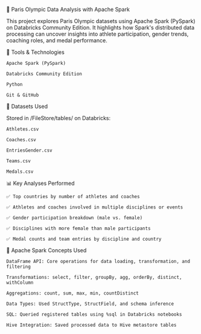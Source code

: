🏅 Paris Olympic Data Analysis with Apache Spark

This project explores Paris Olympic datasets using Apache Spark (PySpark) on Databricks Community Edition. It highlights how Spark's distributed data processing can uncover insights into athlete participation, gender trends, coaching roles, and medal performance.

🔧 Tools & Technologies

    Apache Spark (PySpark)

    Databricks Community Edition

    Python

    Git & GitHub

📁 Datasets Used

Stored in /FileStore/tables/ on Databricks:

    Athletes.csv

    Coaches.csv

    EntriesGender.csv

    Teams.csv

    Medals.csv

📊 Key Analyses Performed

    ✅ Top countries by number of athletes and coaches

    ✅ Athletes and coaches involved in multiple disciplines or events

    ✅ Gender participation breakdown (male vs. female)

    ✅ Disciplines with more female than male participants

    ✅ Medal counts and team entries by discipline and country

🚀 Apache Spark Concepts Used

    DataFrame API: Core operations for data loading, transformation, and filtering

    Transformations: select, filter, groupBy, agg, orderBy, distinct, withColumn

    Aggregations: count, sum, max, min, countDistinct

    Data Types: Used StructType, StructField, and schema inference

    SQL: Queried registered tables using %sql in Databricks notebooks

    Hive Integration: Saved processed data to Hive metastore tables
